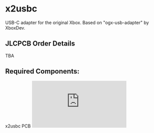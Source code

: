 # x2usbc
USB-C adapter for the original Xbox. Based on "ogx-usb-adapter" by XboxDev.

## JLCPCB Order Details

TBA

## Required Components:
x2usbc PCB
![USB-C Connector](https://www.aliexpress.com/item/1005004218910074.html)
